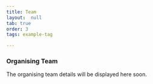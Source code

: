 ```yaml
---
title: Team
layout:  null
tab: true
order: 3
tags: example-tag

---
```


### Organising Team

 The organising team details will be displayed here soon.
